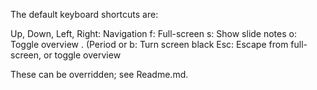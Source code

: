 The default keyboard shortcuts are:

Up, Down, Left, Right: Navigation
f: Full-screen
s: Show slide notes
o: Toggle overview
. (Period or b: Turn screen black
Esc: Escape from full-screen, or toggle overview

These can be overridden; see Readme.md.